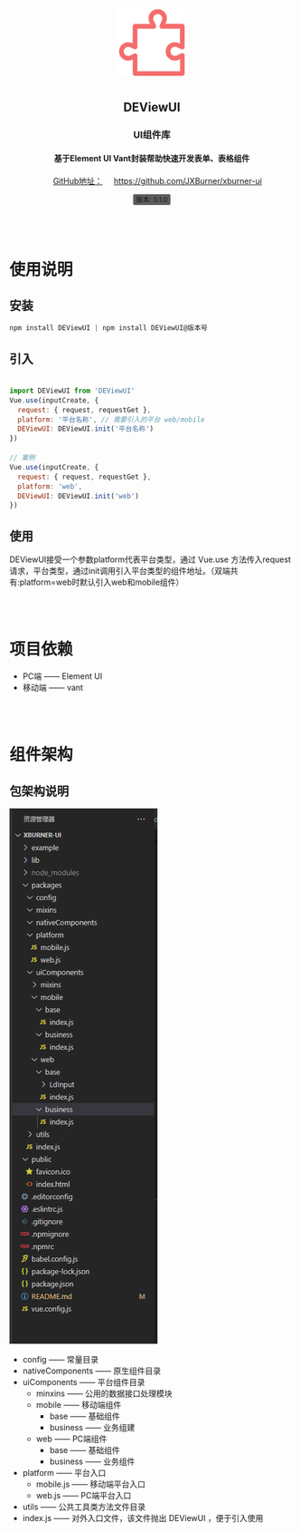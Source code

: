 <!--
 * @Author: jinx
 * @Date: 2021-12-01 17:15:54
 * @LastEditTime: 2021-12-01 20:45:41
 * @LastEditors: jinx
 * @Description: readme
 * @FilePath: /xburner-ui/README.md
-->

<div align="center">
  <img alt="logo" src="./example/assets/images/compoent.png" width="120" height="120" style="margin-bottom: 10px;">
  <h2 align="center">DEViewUI</h2>
  <h3 align="center">UI组件库</h3>
  <h4 align="center" style="margin: 20px">基于Element UI Vant封装帮助快速开发表单、表格组件</h4>

  <a align="center" href="https://github.com/JXBurner/xburner-ui" style="margin: 20px">GitHub地址：https://github.com/JXBurner/xburner-ui</a>

  <div align="center" style="margin-bottom: 20px">
    <span style="font-size: 12px;padding: 2px 5px;border-radius: 2px;background: #5d5d5d;margin: 5px;">
      <span>版本:</span>
      <span>0.1.0</span>
    </span>
  </div>
</div>

<br />
<br />

# 使用说明
## 安装

``` javascript
npm install DEViewUI | npm install DEViewUI@版本号
```

## 引入

``` javascript

import DEViewUI from 'DEViewUI'
Vue.use(inputCreate, {
  request: { request, requestGet },
  platform: '平台名称', // 需要引入的平台 web/mobile
  DEViewUI: DEViewUI.init('平台名称')
})

// 案例
Vue.use(inputCreate, {
  request: { request, requestGet },
  platform: 'web',
  DEViewUI: DEViewUI.init('web')
})

```

## 使用
DEViewUI接受一个参数platform代表平台类型，通过 Vue.use 方法传入request请求，平台类型，通过init调用引入平台类型的组件地址。（双端共有:platform=web时默认引入web和mobile组件）

<br />
<br />

# 项目依赖
* PC端 —— Element UI
* 移动端 —— vant
<br />
<br />

# 组件架构
## 包架构说明
![IMAGE](./example/assets/images/image.png)

<!-- * 入口文件 ——  /  index.js文件 -->
* config —— 常量目录
* nativeComponents —— 原生组件目录
* uiComponents —— 平台组件目录
  * minxins —— 公用的数据接口处理模块 
  * mobile —— 移动端组件
      * base —— 基础组件
      * business —— 业务组建
  * web ——  PC端组件
    * base —— 基础组件
    * business —— 业务组件
* platform —— 平台入口
  * mobile.js —— 移动端平台入口 
  * web.js —— PC端平台入口
* utils —— 公共工具类方法文件目录
* index.js —— 对外入口文件，该文件抛出 DEViewUI ，便于引入使用
